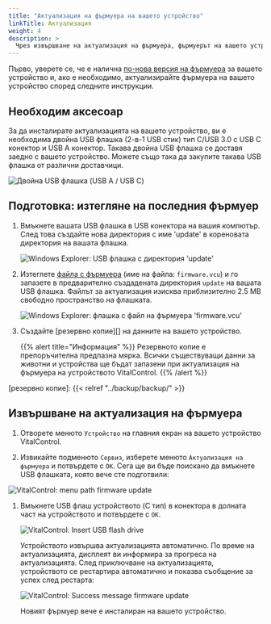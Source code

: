 ```yaml
---
title: "Актуализация на фърмуера на вашето устройство"
linkTitle: Актуализация
weight: 4
description: >
  Чрез извършване на актуализация на фърмуера, фърмуерът на вашето устройство VitalControl може да бъде обновен до последните налични версии.
---
```

Първо, уверете се, че е налична [по-нова версия на фърмуера](../versions/) за вашето устройство и, ако е необходимо, актуализирайте фърмуера на вашето устройство според следните инструкции.

## Необходим аксесоар

За да инсталирате актуализацията на вашето устройство, ви е необходима двойна USB флашка (2-в-1 USB стик) тип C/USB 3.0 с USB C конектор и USB A конектор. Такава двойна USB флашка се доставя заедно с вашето устройство. Можете също така да закупите такава USB флашка от различни доставчици.

![Двойна USB флашка (USB A / USB C)](/images/firmware/update/usb-dual-stick.svg "Двойна USB флашка")

## Подготовка: изтегляне на последния фърмуер

1. Вмъкнете вашата USB флашка в USB конектора на вашия компютър. След това създайте нова директория с име 'update' в кореновата директория на вашата флашка.

    ![Windows Explorer: USB флашка с директория 'update'](../images/create-folder-update.png "USB флашка: директория 'update'")

1. Изтеглете [файла с фърмуера](/download/firmware.vcu) (име на файла: `firmware.vcu`) и го запазете в предварително създадената директория `update` на вашата USB флашка. Файлът за актуализация изисква приблизително 2.5 MB свободно пространство на флашката.

    ![Windows Explorer: флашка с файл на фърмуера 'firmware.vcu'](../images/save-firmware-file.png "Флашка с файл на фърмуера")

1. Създайте [резервно копие][] на данните на вашето устройство.

    {{% alert title="Информация" %}}
Резервното копие е препоръчителна предпазна мярка. Всички съществуващи данни за животни и устройства ще бъдат запазени при актуализация на фърмуера на устройството VitalControl.
    {{% /alert %}}

[резервно копие]: {{< relref "../backup/backup/" >}}

## Извършване на актуализация на фърмуера

1. Отворете менюто `Устройство` на главния екран на вашето устройство VitalControl.

1. Извикайте подменюто `Сервиз`, изберете менюто `Актуализация на фърмуера` и потвърдете с `OK`. Сега ще ви бъде поискано да вмъкнете USB флашката, която вече сте подготвили:

![VitalControl: menu path firmware update](../images/firmware-update.png "Firmware update")

1. Вмъкнете USB флаш устройството (C тип) в конектора в долната част на устройството и потвърдете с `OK`.

    ![VitalControl: Insert USB flash drive](/images/firmware/update/plug-in-dual-usb-stick.svg "Insert USB flash drive")

    Устройството извършва актуализацията автоматично. По време на актуализацията, дисплеят ви информира за прогреса на актуализацията. След приключване на актуализацията, устройството се рестартира автоматично и показва съобщение за успех след рестарта:

   ![VitalControl: Success message firmware update](../images/update-success.png "Success firmware update")

   Новият фърмуер вече е инсталиран на вашето устройство.
